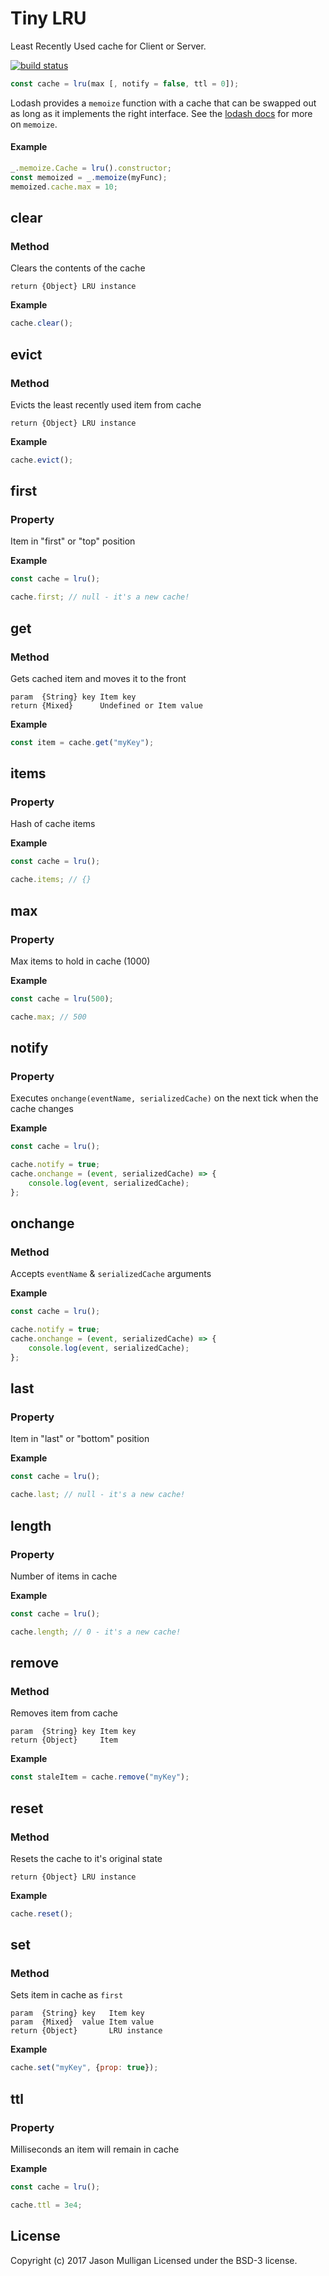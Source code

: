 # Tiny LRU

Least Recently Used cache for Client or Server.

[![build status](https://secure.travis-ci.org/avoidwork/tiny-lru.svg)](http://travis-ci.org/avoidwork/tiny-lru)

```javascript
const cache = lru(max [, notify = false, ttl = 0]);
```

Lodash provides a `memoize` function with a cache that can be swapped out as long as it implements the right interface.
See the [lodash docs](https://lodash.com/docs#memoize) for more on `memoize`.

#### Example
```javascript
_.memoize.Cache = lru().constructor;
const memoized = _.memoize(myFunc);
memoized.cache.max = 10;
```

## clear
### Method

Clears the contents of the cache

	return {Object} LRU instance

**Example**

```javascript
cache.clear();
```

## evict
### Method

Evicts the least recently used item from cache

	return {Object} LRU instance

**Example**

```javascript
cache.evict();
```

## first
### Property

Item in "first" or "top" position

**Example**

```javascript
const cache = lru();

cache.first; // null - it's a new cache!
```

## get
### Method

Gets cached item and moves it to the front

	param  {String} key Item key
	return {Mixed}      Undefined or Item value

**Example**

```javascript
const item = cache.get("myKey");
```

## items
### Property

Hash of cache items

**Example**

```javascript
const cache = lru();

cache.items; // {}
```

## max
### Property

Max items to hold in cache (1000)

**Example**

```javascript
const cache = lru(500);

cache.max; // 500
```

## notify
### Property

Executes `onchange(eventName, serializedCache)` on the next tick when the cache changes

**Example**

```javascript
const cache = lru();

cache.notify = true;
cache.onchange = (event, serializedCache) => {
	console.log(event, serializedCache);
};
```

## onchange
### Method

Accepts `eventName` & `serializedCache` arguments

**Example**

```javascript
const cache = lru();

cache.notify = true;
cache.onchange = (event, serializedCache) => {
	console.log(event, serializedCache);
};
````

## last
### Property

Item in "last" or "bottom" position

**Example**

```javascript
const cache = lru();

cache.last; // null - it's a new cache!
```

## length
### Property

Number of items in cache

**Example**

```javascript
const cache = lru();

cache.length; // 0 - it's a new cache!
```

## remove
### Method

Removes item from cache

	param  {String} key Item key
	return {Object}     Item

**Example**

```javascript
const staleItem = cache.remove("myKey");
```

## reset
### Method

Resets the cache to it's original state

	return {Object} LRU instance

**Example**

```javascript
cache.reset();
```

## set
### Method

Sets item in cache as `first`

	param  {String} key   Item key
	param  {Mixed}  value Item value
	return {Object}       LRU instance

**Example**

```javascript
cache.set("myKey", {prop: true});
```

## ttl
### Property

Milliseconds an item will remain in cache

**Example**

```javascript
const cache = lru();

cache.ttl = 3e4;
```

## License
Copyright (c) 2017 Jason Mulligan
Licensed under the BSD-3 license.
